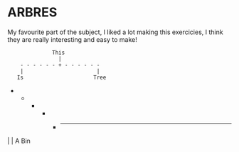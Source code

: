# ARBRES
My favourite part of the subject, I liked a lot making this exercicies, I think they are really interesting and easy to make!


                  This
                    |
        - - - - - - + - - - - - - 
        |                       |
       Is                      Tree

- - - - + - - - -
|               |
A              Bin

